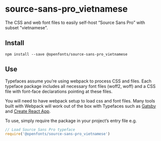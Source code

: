 
# source-sans-pro_vietnamese

The CSS and web font files to easily self-host “Source Sans Pro” with subset "vietnamese".

## Install

`npm install --save @openfonts/source-sans-pro_vietnamese`

## Use

Typefaces assume you’re using webpack to process CSS and files. Each typeface
package includes all necessary font files (woff2, woff) and a CSS file with
font-face declarations pointing at these files.

You will need to have webpack setup to load css and font files. Many tools built
with Webpack will work out of the box with Typefaces such as [Gatsby](https://github.com/gatsbyjs/gatsby)
and [Create React App](https://github.com/facebookincubator/create-react-app).

To use, simply require the package in your project’s entry file e.g.

```javascript
// Load Source Sans Pro typeface
require('@openfonts/source-sans-pro_vietnamese')
```
